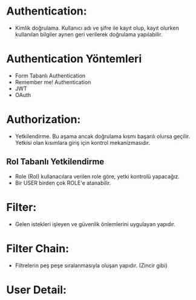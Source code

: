 # Authentication:

* Kimlik doğrulama. Kullanıcı adı ve şifre ile kayıt olup, kayıt olurken kullanılan bilgiler aynen geri verilerek
  doğrulama yapılabilir.

# Authentication Yöntemleri

* Form Tabanlı Authentication
* Remember me! Authentication
* JWT
* OAuth

# Authorization:

* Yetkilendirme. Bu aşama ancak doğrulama kısmı başarılı olursa geçilir. Yetkisi olan kısımlara giriş için kontrol
  mekanizmasıdır.

## Rol Tabanlı Yetkilendirme

* Role (Rol) kullanacılara verilen role göre, yetki kontrolü yapacağız.
* Bir USER birden çok ROLE'e atanabilir.

# Filter:

* Gelen istekleri işleyen ve güvenlik önlemlerini uygulayan yapıdır.

# Filter Chain:

* Filtrelerin peş peşe sıralanmasıyla oluşan yapıdır. (Zincir gibi)

# User Detail: